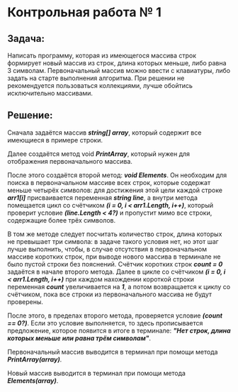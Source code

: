 # Контрольная работа № 1
## Задача:
Написать программу, которая из имеющегося массива строк формирует новый массив из строк, длина которых меньше, либо равна 3 символам. Первоначальный массив можно ввести с клавиатуры, либо задать на старте выполнения алгоритма. При решении не рекомендуется пользоваться коллекциями, лучше обойтись исключительно массивами.
## Решение:
Сначала задаётся массив ***string[] array***, который содержит все имеющиеся в примере строки.

Далее создаётся метод void ***PrintArray***, который нужен для отображения первоначального массива.

После этого создаётся второй метод: ***void Elements***. Он необходим для поиска в первоначальном массиве всех строк, которые содержат меньше четырёх символов: для достижения этой цели каждой строке ***arr1[i]*** присваивается переменная ***string line***, а внутри метода помещается цикл со счётчиком ***(i = 0, i < arr1.Length, i++)***, который проверит условие ***(line.Length < 4?)*** и пропустит мимо все строки, содержащие более трёх символов.

В том же методе следует посчитать количество строк, длина которых не превышает три символа: в задаче такого условия нет, но этот шаг лучше выполнить, чтобы, в случае отсутствия в первоначальном массиве коротких строк, при выводе нового массива в терминале не было пустой строки без пояснений. Счётчик коротких строк ***count = 0*** задаётся в начале второго метода. Далее в цикле со счётчиком ***(i = 0, i < arr1.Length, i++)*** при каждом нахождении короткой строки переменная ***count*** увеличивается на ***1***, а потом возвращается к циклу со счётчиком, пока все строки из первоначального массива не будут проверены.

После этого, в пределах второго метода, проверяется условие ***(count == 0?)***. Если это условие выполняется, то здесь прописывается предложение, которое появится в итоге в терминале: ***"Нет строк, длина которых меньше или равна трём символам"***.

Первоначальный массив выводится в терминал при помощи метода ***PrintArray(array)***.

Новый массив выводится в терминал при помощи метода ***Elements(array)***.